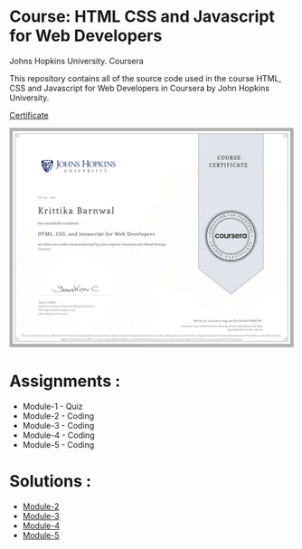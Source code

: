 # Course: HTML CSS and Javascript for Web Developers

Johns Hopkins University. Coursera

This repository contains all of the source code used in the course HTML, CSS and Javascript for Web Developers in Coursera by John Hopkins University.

[Certificate](https://coursera.org/share/5963e8fb4e11688e60b5e67960e470cd)

![Course Completion certificate](https://github.com/krittikabarnwal/Course-HTML-CSS-and-Javascript-for-Web-Developers/blob/master/Certificate.png)

# Assignments :

- Module-1 - Quiz
- Module-2 - Coding
- Module-3 - Coding
- Module-4 - Coding
- Module-5 - Coding

# Solutions :

- [Module-2](https://krittikabarnwal.github.io/Course-HTML-CSS-and-Javascript-for-Web-Developers/module_2/)
- [Module-3](https://krittikabarnwal.github.io/Course-HTML-CSS-and-Javascript-for-Web-Developers/module_3/)
- [Module-4](https://krittikabarnwal.github.io/Course-HTML-CSS-and-Javascript-for-Web-Developers/Module_4/)
- [Module-5](https://krittikabarnwal.github.io/Course-HTML-CSS-and-Javascript-for-Web-Developers/module_5/)
